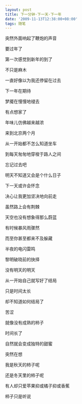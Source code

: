 ```yaml
---
layout: post
title: 下一分钟·下一天·下一年
date: '2009-11-13T12:38:00+08:00'
tags: 随笔
---
```


突然外面响起了鞭炮的声音

要过年了

第一次感觉到新年的到了

不只是麻木

一直好像以为我还停留在过去

下一年在期待

梦魇在慢慢地褪去

有点想家了

年味儿仿佛越来越浓

来到北京两个月

从一开始都不怎么知道坐车

到每天匆匆地穿梭于路人之间

忘记过去吧

明天不知道又会是个什么日子

下一天或许会怀念

决心让我更加坚决地向前走

虽然路上会有荆棘

天空也没有想象得那么蔚蓝

有时候暴风雨骤然

而至你甚至都来不及躲藏

半夜的电闪雷鸣

黎明破晓前的抉择

没有明天的明天

从一开始自己就写好了结局

只是时间太长

却不知道如何结局了

苦涩

就像没有成熟的柿子

时间长了

自然就会变成独特的甜蜜

突然在想

我是秋天的柿子呢

还是冬天里的柿子呢

有人却只爱苹果抑或橘子抑或香蕉

柿子只是听说

